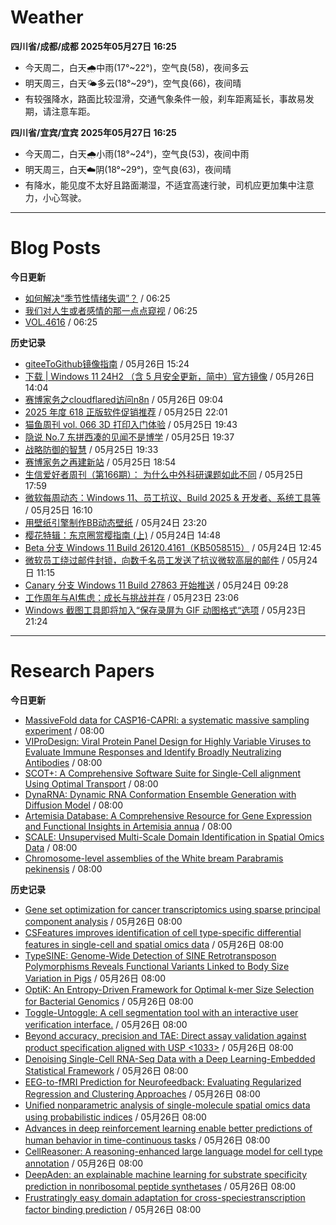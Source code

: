# Weather
<!--qweather:start-->
**四川省/成都/成都 2025年05月27日 16:25**
- 今天周二，白天🌧️中雨(17°~22°)，空气良(58)，夜间多云
- 明天周三，白天🌤️多云(18°~29°)，空气良(66)，夜间晴
- 有较强降水，路面比较湿滑，交通气象条件一般，刹车距离延长，事故易发期，请注意车距。

**四川省/宜宾/宜宾 2025年05月27日 16:25**
- 今天周二，白天🌧️小雨(18°~24°)，空气良(53)，夜间中雨
- 明天周三，白天☁️阴(18°~29°)，空气良(63)，夜间晴
- 有降水，能见度不太好且路面潮湿，不适宜高速行驶，司机应更加集中注意力，小心驾驶。
<!--qweather:end-->
---
# Blog Posts
<!--rss-blogs:start-->
**今日更新**
- [如何解决“季节性情绪失调”？](http://m.wufazhuce.com/question/4375) / 06:25
- [我们对人生或者感情的那一点点窥视](http://m.wufazhuce.com/article/6809) / 06:25
- [VOL.4616](http://m.wufazhuce.com/one/4763) / 06:25

**历史记录**
- [giteeToGithub镜像指南](https://hp-l.github.io/2025/05/26/152454/) / 05月26日 15:24
- [下载 | Windows 11 24H2 （含 5 月安全更新，简中）官方镜像](https://windiscover.com/posts/windows-11-24h2-with-may-2025-update-iso.html) / 05月26日 14:04
- [赛博家务之cloudflared访问n8n](https://blog.pursuitus.com/cloudflaredandn8n.html) / 05月26日 09:04
- [2025 年度 618 正版软件促销推荐](https://windiscover.com/posts/618-2025-geniune-apps-deals.html) / 05月25日 22:01
- [猫鱼周刊 vol. 066 3D 打印入门体验](https://ameow.xyz/archives/weekly-066) / 05月25日 19:43
- [隐说 No.7 东拼西凑的见闻不是博学](https://wangyurui.com/posts/yin-shuo-no-7-dong-pin-xi-cou-bu-shi-bo-xue-cfd29bad) / 05月25日 19:37
- [战略防御的智慧](https://wangyurui.com/posts/zai-du-mao-xuan-zhong-guo-ge-ming-zhan-zheng-de-d4d1c3b9) / 05月25日 19:33
- [赛博家务之再建新站](https://blog.pursuitus.com/cyber-home-building-a-new-station.html) / 05月25日 18:54
- [生信爱好者周刊（第166期）： 为什么中外科研课题如此不同](https://openbiox.github.io/weekly/issue-166/) / 05月25日 17:59
- [微软每周动态：Windows 11、员工抗议、Build 2025 & 开发者、系统工具等](https://windiscover.com/posts/microsoft-weekly-may-19-to-may-25.html) / 05月25日 16:10
- [用壁纸引擎制作BB动态壁纸](https://www.wordpace.com/creating-wallpapers-with-wallpaper-engine/) / 05月24日 23:20
- [樱花特辑：东京圈赏樱指南 (上)](https://song.al/sakura_1) / 05月24日 14:48
- [Beta 分支 Windows 11 Build 26120.4161（KB5058515）](https://windiscover.com/posts/windows-11-build-26120-kb5058515.html) / 05月24日 12:45
- [微软员工绕过邮件封锁，向数千名员工发送了抗议微软高层的邮件](https://windiscover.com/posts/microsoft-employee-bypasses-the-email-block.html) / 05月24日 11:15
- [Canary 分支 Windows 11 Build 27863 开始推送](https://windiscover.com/posts/windows-11-build-27863.html) / 05月24日 09:28
- [工作周年与AI焦虑：成长与挑战并存](https://innei.in/notes/192) / 05月23日 23:06
- [Windows 截图工具即将加入“保存录屏为 GIF 动图格式“选项](https://windiscover.com/posts/snipping-tool-to-add-save-screen-recordings-as-gif-option.html) / 05月23日 21:24
<!--rss-blogs:end-->
---
# Research Papers
<!--rss-papers:start-->
**今日更新**
- [MassiveFold data for CASP16-CAPRI: a systematic massive sampling experiment](https://www.biorxiv.org/content/10.1101/2025.05.26.653955v1?rss=1) / 08:00
- [VIProDesign: Viral Protein Panel Design for Highly Variable Viruses to Evaluate Immune Responses and Identify Broadly Neutralizing Antibodies](https://www.biorxiv.org/content/10.1101/2025.05.21.654924v1?rss=1) / 08:00
- [SCOT+: A Comprehensive Software Suite for Single-Cell alignment Using Optimal Transport](https://www.biorxiv.org/content/10.1101/2025.05.21.655322v1?rss=1) / 08:00
- [DynaRNA: Dynamic RNA Conformation Ensemble Generation with Diffusion Model](https://www.biorxiv.org/content/10.1101/2025.05.22.655453v1?rss=1) / 08:00
- [Artemisia Database: A Comprehensive Resource for Gene Expression and Functional Insights in Artemisia annua](https://www.biorxiv.org/content/10.1101/2025.05.21.655314v1?rss=1) / 08:00
- [SCALE: Unsupervised Multi-Scale Domain Identification in Spatial Omics Data](https://www.biorxiv.org/content/10.1101/2025.05.21.653987v1?rss=1) / 08:00
- [Chromosome-level assemblies of the White bream Parabramis pekinensis](https://www.nature.com/articles/s41597-025-04821-3) / 08:00

**历史记录**
- [Gene set optimization for cancer transcriptomics using sparse principal component analysis](https://www.biorxiv.org/content/10.1101/2025.05.21.655279v1?rss=1) / 05月26日 08:00
- [CSFeatures improves identification of cell type-specific differential features in single-cell and spatial omics data](https://www.biorxiv.org/content/10.1101/2025.05.21.655244v1?rss=1) / 05月26日 08:00
- [TypeSINE: Genome-Wide Detection of SINE Retrotransposon Polymorphisms Reveals Functional Variants Linked to Body Size Variation in Pigs](https://www.biorxiv.org/content/10.1101/2025.05.21.653756v1?rss=1) / 05月26日 08:00
- [OptiK: An Entropy-Driven Framework for Optimal k-mer Size Selection for Bacterial Genomics](https://www.biorxiv.org/content/10.1101/2025.05.21.655412v1?rss=1) / 05月26日 08:00
- [Toggle-Untoggle: A cell segmentation tool with an interactive user verification interface.](https://www.biorxiv.org/content/10.1101/2025.05.21.655178v1?rss=1) / 05月26日 08:00
- [Beyond accuracy, precision and TAE: Direct assay validation against product specification aligned with USP <1033>](https://www.biorxiv.org/content/10.1101/2025.05.21.655192v1?rss=1) / 05月26日 08:00
- [Denoising Single-Cell RNA-Seq Data with a Deep Learning-Embedded Statistical Framework](https://www.biorxiv.org/content/10.1101/2025.05.20.655104v1?rss=1) / 05月26日 08:00
- [EEG-to-fMRI Prediction for Neurofeedback: Evaluating Regularized Regression and Clustering Approaches](https://www.biorxiv.org/content/10.1101/2025.05.20.654907v1?rss=1) / 05月26日 08:00
- [Unified nonparametric analysis of single-molecule spatial omics data using probabilistic indices](https://www.biorxiv.org/content/10.1101/2025.05.20.654270v1?rss=1) / 05月26日 08:00
- [Advances in deep reinforcement learning enable better predictions of human behavior in time-continuous tasks](https://www.biorxiv.org/content/10.1101/2025.05.20.655119v1?rss=1) / 05月26日 08:00
- [CellReasoner: A reasoning-enhanced large language model for cell type annotation](https://www.biorxiv.org/content/10.1101/2025.05.20.655112v1?rss=1) / 05月26日 08:00
- [DeepAden: an explainable machine learning for substrate specificity prediction in nonribosomal peptide synthetases](https://www.biorxiv.org/content/10.1101/2025.05.21.655435v1?rss=1) / 05月26日 08:00
- [Frustratingly easy domain adaptation for cross-speciestranscription factor binding prediction](https://www.biorxiv.org/content/10.1101/2025.05.21.655414v1?rss=1) / 05月26日 08:00
<!--rss-papers:end-->
